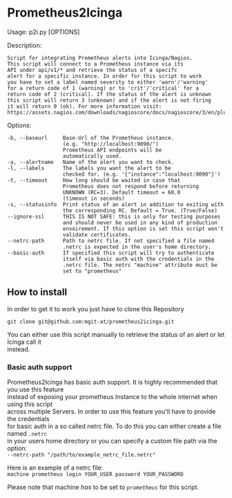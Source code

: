 # Prometheus2Icinga

Usage: p2i.py [OPTIONS]

Description:

    Script for integrating Prometheus alerts into Icinga/Nagios.
    This script will connect to a Prometheus instance via its
    API under api/v1/* and retrieve the status of a specifc
    alert for a specific instance. In order for this script to work
    you have to set a label named severity to either 'warn'/'warning'
    for a return code of 1 (warning) or to 'crit'/'critical' for a
    return code of 2 (critical). If the status of the alert is unknown
    this script will return 3 (unknown) and if the alert is not firing
    it will return 0 (ok). For more information visit:
    https://assets.nagios.com/downloads/nagioscore/docs/nagioscore/3/en/pluginapi.html

Options:

    -b, --baseurl     Base-Url of the Prometheus instance.
                      (e.g. "http://localhost:9090/")
                      Prometheus API endpoints will be
                      automatically used.
    -a, --alertname   Name of the alert you want to check.
    -l, --labels      The labels you want the alert to be
                      checked for. (e.g. '{"instance":"localhost:9090"}')
    -t, --timeout     How long should be waited in case that
                      Prometheus does not respond before returning
                      UNKNOWN (RC=3). Default timeout = 60.0
                      (timeout in seconds)
    -s, --statusinfo  Print status of an alert in addition to exiting with
                      the corresponding RC. Default = True. (True/False)
    --ignore-ssl      THIS IS NOT SAFE: this is only for testing purposes
                      and should never be used in any kind of production
                      envoirement. If this option is set this script won't
                      validate certificates.
    --netrc-path      Path to netrc file. If not specified a file named
                      .netrc is expected in the user's home directory.
    --basic-auth      If specified this script will try to authenticate
                      itself via basic auth with the credentials in the
                      .netrc file. The netrc "machine" attribute must be
                      set to "prometheus"

## How to install

In order to get it to work you just have to clone this Repository

```git clone git@github.com:mgit-at/prometheus2icinga.git```

You can either use this script manually to retrieve the status of an alert or let Icinga call it\
instead.

### Basic auth support

Prometheus2Icinga has basic auth support. It is highly recommended that you use this feature\
instead of exposing your prometheus Instance to the whole internet when using this script\
across multiple Servers. In order to use this feature you'll have to provide the credentials\
for basic auth in a so called netrc file. To do this you can either create a file named `.netrc`\
in your users home directory or you can specify a custom file path via the option:\
```--netrc-path "/path/to/example_netrc_file.netrc"``` 

Here is an example of a netrc file:\
```machine prometheus login YOUR_USER password YOUR_PASSWORD```

Please note that machine *has* to be set to *`prometheus`* for this script.

